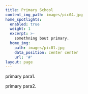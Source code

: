 ```yaml
---
title: Primary School
content_img_path: images/pic04.jpg
home_spotlights:
  enabled: true
  weight: 1
  excerpt: >-
    somethning bout primary.
  home_img:
    path: images/pic01.jpg
    data_position: center center
    url: '#'
layout: page
---
```


primary para1.

primary para2.
